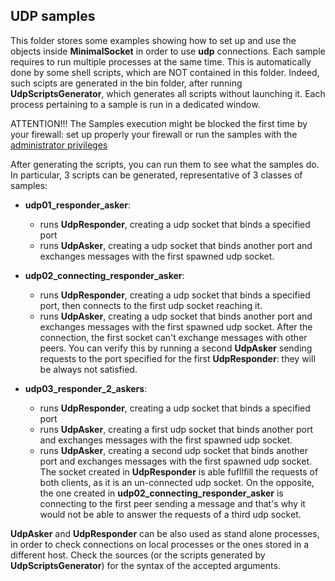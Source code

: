 ## UDP samples

This folder stores some examples showing how to set up and use the objects inside **MinimalSocket** in order to use **udp** connections.
Each sample requires to run multiple processes at the same time. This is automatically done by some shell scripts, which are NOT contained in this folder. Indeed, such scipts are generated in the bin folder, after running **UdpScriptsGenerator**, which generates all scripts without launching it. 
Each process pertaining to a sample is run in a dedicated window.

ATTENTION!!! The Samples execution might be blocked the first time by your firewall: set up properly your firewall or run the samples with the [administrator privileges](https://www.techopedia.com/definition/4961/administrative-privileges#:~:text=Administrative%20privileges%20are%20the%20ability,as%20a%20database%20management%20system.)

After generating the scripts, you can run them to see what the samples do.
In particular, 3 scripts can be generated, representative of 3 classes of samples:

- **udp01_responder_asker**: 
    - runs **UdpResponder**, creating a udp socket that binds a specified port
    - runs **UdpAsker**, creating a udp socket that binds another port and exchanges messages with the first spawned udp socket. 

- **udp02_connecting_responder_asker**: 
    - runs **UdpResponder**, creating a udp socket that binds a specified port, then connects to the first udp socket reaching it.
    - runs **UdpAsker**, creating a udp socket that binds another port and exchanges messages with the first spawned udp socket. 
    After the connection, the first socket can't exchange messages with other peers. You can verify this by running a second **UdpAsker** sending requests to the port specified for the first **UdpResponder**: they will be always not satisfied.

- **udp03_responder_2_askers**:
    - runs **UdpResponder**, creating a udp socket that binds a specified port
    - runs **UdpAsker**, creating a first udp socket that binds another port and exchanges messages with the first spawned udp socket. 
    - runs **UdpAsker**, creating a second udp socket that binds another port and exchanges messages with the first spawned udp socket.
    The socket created in **UdpResponder** is able fufllfill the requests of both clients, as it is an un-connected udp socket. On the opposite, the one created in **udp02_connecting_responder_asker** is connecting to the first peer sending a message and that's why it would not be able to answer the requests of a third udp socket.

**UdpAsker** and **UdpResponder** can be also used as stand alone processes, in order to check connections on local processes or the ones stored in a different host. Check the sources (or the scripts generated by **UdpScriptsGenerator**) for the syntax of the accepted arguments.

